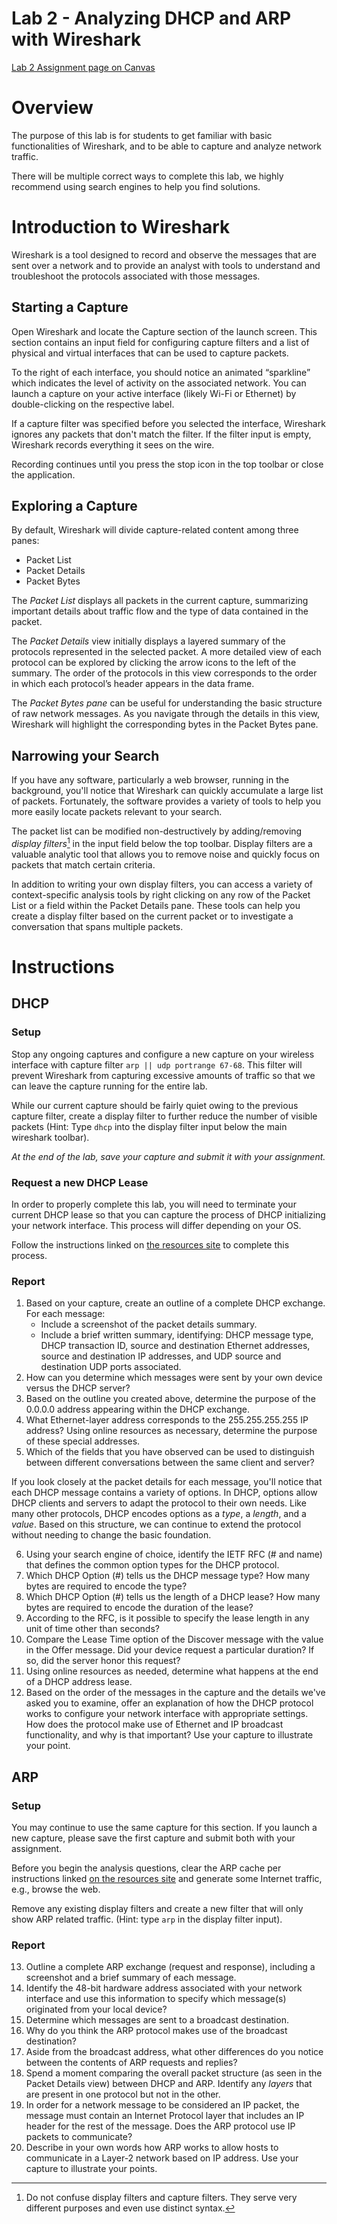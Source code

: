 # Lab 2 - Analyzing DHCP and ARP with Wireshark 
[Lab 2 Assignment page on Canvas](https://canvas.uw.edu/courses/1373089/assignments/5369617)

# Overview

The purpose of this lab is for students to get familiar with basic functionalities of Wireshark, and to be able to capture and analyze network traffic.

There will be multiple correct ways to complete this lab, we highly recommend using search engines to help you find solutions.

# Introduction to Wireshark

Wireshark is a tool designed to record and observe the messages that are sent over a network and to provide an analyst with tools to understand and troubleshoot the protocols associated with those messages.

## Starting a Capture

Open Wireshark and locate the Capture section of the launch screen. This section contains an input field for configuring capture filters and a list of physical and virtual interfaces that can be used to capture packets.

To the right of each interface, you should notice an animated “sparkline” which indicates the level of activity on the associated network. You can launch a capture on your active interface (likely Wi-Fi or Ethernet) by double-clicking on the respective label. 

If a capture filter was specified before you selected the interface, Wireshark ignores any packets that don't match the filter. If the filter input is empty, Wireshark records everything it sees on the wire. 

Recording continues until you press the stop icon in the top toolbar or close the application.

## Exploring a Capture

By default, Wireshark will divide capture-related content among three panes:

*   Packet List
*   Packet Details
*   Packet Bytes

The *Packet List* displays all packets in the current capture, summarizing important details about traffic flow and the type of data contained in the packet. 

The *Packet Details* view initially displays a layered summary of the protocols represented in the selected packet. A more detailed view of each protocol can be explored by clicking the arrow icons to the left of the summary. The order of the protocols in this view corresponds to the order in which each protocol’s header appears in the data frame. 

The *Packet Bytes pane* can be useful for understanding the basic structure of raw network messages. As you navigate through the details in this view, Wireshark will highlight the corresponding bytes in the Packet Bytes pane.

## Narrowing your Search

If you have any software, particularly a web browser, running in the background, you'll notice that Wireshark can quickly accumulate a large list of packets. Fortunately, the software provides a variety of tools to help you more easily locate packets relevant to your search.

The packet list can be modified non-destructively by adding/removing *display filters*[^filters] in the input field below the top toolbar. Display filters are a valuable analytic tool that allows you to remove noise and quickly focus on packets that match certain criteria.

In addition to writing your own display filters, you can access a variety of context-specific analysis tools by right clicking on any row of the Packet List or a field within the Packet Details pane. These tools can help you create a display filter based on the current packet or to investigate a conversation that spans multiple packets.

[^filters]: Do not confuse display filters and capture filters. They serve very different purposes and even use distinct syntax. 

# Instructions
## DHCP
### Setup

Stop any ongoing captures and configure a new capture on your wireless interface with capture filter `arp || udp portrange 67-68`. This filter will prevent Wireshark from capturing excessive amounts of traffic so that we can leave the capture running for the entire lab.

While our current capture should be fairly quiet owing to the previous capture filter, create a display filter to further reduce the number of visible packets (Hint: Type `dhcp` into the display filter input below the main wireshark toolbar).

*At the end of the lab, save your capture and submit it with your assignment.*

### Request a new DHCP Lease

In order to properly complete this lab, you will need to terminate your current DHCP lease so that you can capture the process of DHCP initializing your network interface. This process will differ depending on your OS. 

Follow the instructions linked on [the resources site](/resources/host-config/#renewing-dhcp-leases) to complete this process.

### Report

1.  Based on your capture, create an outline of a complete DHCP exchange. For each message:
    *   Include a screenshot of the packet details summary.
    *   Include a brief written summary, identifying: DHCP message type, DHCP transaction ID, source and destination Ethernet addresses, source and destination IP addresses, and UDP source and destination UDP ports associated.
1.  How can you determine which messages were sent by your own device versus the DHCP server?
1.  Based on the outline you created above, determine the purpose of the 0.0.0.0 address appearing within the DHCP exchange.
1.  What Ethernet-layer address corresponds to the 255.255.255.255 IP address? Using online resources as necessary, determine the purpose of these special addresses.
1.  Which of the fields that you have observed can be used to distinguish between different conversations between the same client and server?

If you look closely at the packet details for each message, you'll notice that each DHCP message contains a variety of options. In DHCP, options allow DHCP clients and servers to adapt the protocol to their own needs. Like many other protocols, DHCP encodes options as a *type*, a *length*, and a *value*. Based on this structure, we can continue to extend the protocol without needing to change the basic foundation.

6.  Using your search engine of choice, identify the IETF RFC (# and name) that defines the common option types for the DHCP protocol.
1.  Which DHCP Option (#) tells us the DHCP message type? How many bytes are required to encode the type?
1.  Which DHCP Option (#) tells us the length of a DHCP lease? How many bytes are required to encode the duration of the lease?
1.  According to the RFC, is it possible to specify the lease length in any unit of time other than seconds?
1.  Compare the Lease Time option of the Discover message with the value in the Offer message. Did your device request a particular duration? If so, did the server honor this request?
1.  Using online resources as needed, determine what happens at the end of a DHCP address lease.
1.  Based on the order of the messages in the capture and the details we've asked you to examine, offer an explanation of how the DHCP protocol works to configure your network interface with appropriate settings. How does the protocol make use of Ethernet and IP broadcast functionality, and why is that important? Use your capture to illustrate your point.

## ARP
### Setup

You may continue to use the same capture for this section. If you launch a new capture, please save the first capture and submit both with your assignment.

Before you begin the analysis questions, clear the ARP cache per instructions linked [on the resources site](/resources/host-config/#managing-arp-cache) and generate some Internet traffic, e.g., browse the web.

Remove any existing display filters and create a new filter that will only show ARP related traffic. (Hint: type `arp` in the display filter input).

### Report

13. Outline a complete ARP exchange (request and response), including a screenshot and a brief summary of each message.
1.  Identify the 48-bit hardware address associated with your network interface and use this information to specify which message(s) originated from your local device?
1.  Determine which messages are sent to a broadcast destination.
1. Why do you think the ARP protocol makes use of the broadcast destination?
1.  Aside from the broadcast address, what other differences do you notice between the contents of ARP requests and replies?
1. Spend a moment comparing the overall packet structure (as seen in the Packet Details view) between DHCP and ARP. Identify any *layers* that are present in one protocol but not in the other.
1. In order for a network message to be considered an IP packet, the message must contain an Internet Protocol layer that includes an IP header for the rest of the message. Does the ARP protocol use IP packets to communicate?
1.  Describe in your own words how ARP works to allow hosts to communicate in a Layer-2 network based on IP address. Use your capture to illustrate your points.